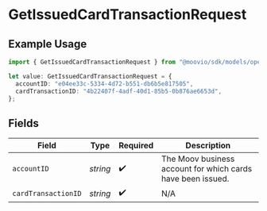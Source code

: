 # GetIssuedCardTransactionRequest

## Example Usage

```typescript
import { GetIssuedCardTransactionRequest } from "@moovio/sdk/models/operations";

let value: GetIssuedCardTransactionRequest = {
  accountID: "e04ee33c-5334-4d72-b551-db6b5e817505",
  cardTransactionID: "4b22407f-4adf-40d1-85b5-0b876ae6653d",
};
```

## Fields

| Field                                                       | Type                                                        | Required                                                    | Description                                                 |
| ----------------------------------------------------------- | ----------------------------------------------------------- | ----------------------------------------------------------- | ----------------------------------------------------------- |
| `accountID`                                                 | *string*                                                    | :heavy_check_mark:                                          | The Moov business account for which cards have been issued. |
| `cardTransactionID`                                         | *string*                                                    | :heavy_check_mark:                                          | N/A                                                         |